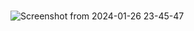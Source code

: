 # 

![Screenshot from 2024-01-26 23-45-47](https://github.com/abdelrhman1812/online_shop/assets/133179089/eba41739-2c4a-4b4b-8edb-104d695ce7a4)
